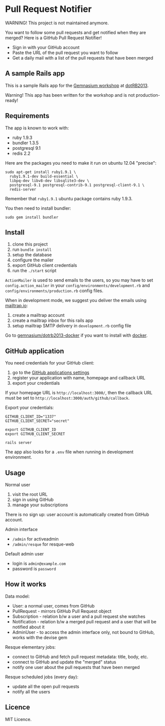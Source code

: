 Pull Request Notifier
=====================

WARNING! This project is not maintained anymore.

You want to follow some pull requests and get notified when they are merged? Here is a GitHub Pull Request Notifier!

* Sign in with your GitHub account
* Paste the URL of the pull request you want to follow
* Get a daily mail with a list of the pull requests that have been merged

A sample Rails app
------------------

This is a sample Rails app for the [Gemnasium workshop](http://www.dotrb.eu/workshops#gemnasium) at [dotRB2013](http://www.dotrb.eu/).

Warning! This app has been written for the workshop and is not production-ready!

Requirements
------------

The app is known to work with:

* ruby 1.9.3
* bundler 1.3.5
* postgresql 9.1
* redis 2.2

Here are the packages you need to make it run on ubuntu 12.04 "precise":

```
sudo apt-get install ruby1.9.1 \
  ruby1.9.1-dev build-essential \
  libpq-dev libv8-dev libsqlite3-dev \
  postgresql-9.1 postgresql-contrib-9.1 postgresql-client-9.1 \
  redis-server
```

Remember that `ruby1.9.1` ubuntu package contains ruby 1.9.3.

You then need to install bundler:

```
sudo gem install bundler
```

Install
-------

1. clone this project
1. run `bundle install`
1. setup the database
1. configure the mailer
1. export GitHub client credentials
1. run the `./start` script

`ActionMailer` is used to send emails to the users, so you may have to set `config.action_mailer` in your `config/environments/development.rb` and `config/environments/production.rb` config files.

When in development mode, we suggest you deliver the emails using [mailtrap.io](http://mailtrap.io):

1. create a mailtrap account
1. create a mailtrap inbox for this rails app
1. setup mailtrap SMTP delivery in `development.rb` config file

Go to [gemnasium/dotrb2013-docker](https://github.com/gemnasium/dotrb2013-docker) if you want to install with [docker](http://docker.io).

GitHub application
------------------

You need credentials for your GitHub client:

1. go to the [GitHub applications settings](https://github.com/settings/applications)
1. register your application with name, homepage and callback URL
1. export your credentials

If your homepage URL is `http://localhost:3000/`, then the callback URL must be set to `http://localhost:3000/auth/github/callback`.

Export your credentials:

```
GITHUB_CLIENT_ID="1337"
GITHUB_CLIENT_SECRET="secret"

export GITHUB_CLIENT_ID
export GITHUB_CLIENT_SECRET

rails server
```

The app also looks for a `.env` file when running in development environment.

Usage
-----

Normal user

1. visit the root URL
1. sign in using GitHub
1. manage your subscriptions

There is no sign up: user account is automatically created from GitHub account.

Admin interface

* `/admin` for activeadmin
* `/admin/resque` for resque-web

Default admin user

* login is `admin@example.com`
* password is `password`

How it works
------------

Data model:

* User: a normal user, comes from GitHub
* PullRequest - mirrors GitHub Pull Request object
* Subscription - relation b/w a user and a pull request she watches
* Notification - relation b/w a merged pull request and a user that will be notified about it
* AdminUser - to access the admin interface only, not bound to GitHub, works with the devise gem

Resque elementary jobs:

* connect to GitHub and fetch pull request metadata: title, body, etc.
* connect to GitHub and update the "merged" status
* notify one user about the pull requests that have been merged

Resque scheduled jobs (every day):

* update all the open pull requests
* notify all the users

Licence
-------

MIT Licence.

